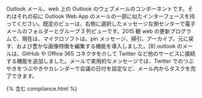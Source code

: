 
Outlook メール、web 上の Outlook のウェブメールのコンポーネントです。それはそれの前に Outlook Web App のメールの一部に似たインターフェースを持ってください。既定のビューは、右側に選択したメッセージ左側センターで電子メールのフォルダーとグループ 3 列ビューです。2015 観 web の更新プログラムで、現在は、マイクロソフトは、pin メッセージ、掃引、アーカイブ、元に戻す、および豊かな画像特徴を編集する機能を導入しました。[8] outlook のメールは、GitHub や Office 365 コネクタを介して Twitter など他のサービスに接続する機能を追加しました。メールで実用的なメッセージでは、Twitter でのつぶやきをつぶやきやカレンダーで会議の日付を設定など、メール内からタスクを完了できます。

{% 含む compliance.html %}


